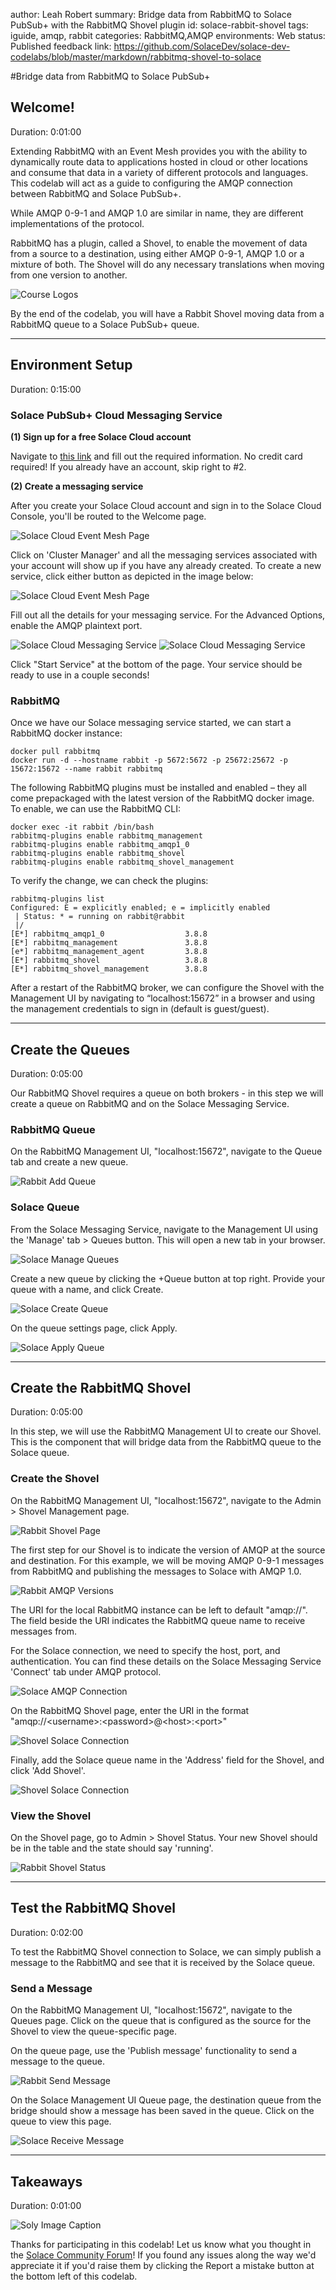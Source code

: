 author: Leah Robert
summary: Bridge data from RabbitMQ to Solace PubSub+ with the RabbitMQ Shovel plugin
id: solace-rabbit-shovel
tags: iguide, amqp, rabbit
categories: RabbitMQ,AMQP
environments: Web
status: Published
feedback link: https://github.com/SolaceDev/solace-dev-codelabs/blob/master/markdown/rabbitmq-shovel-to-solace

#Bridge data from RabbitMQ to Solace PubSub+

## Welcome!

Duration: 0:01:00

Extending RabbitMQ with an Event Mesh provides you with the ability to dynamically route data to applications hosted in cloud or other locations and consume that data in a variety of different protocols and languages. This codelab will act as a guide to configuring the AMQP connection between RabbitMQ and Solace PubSub+.

While AMQP 0-9-1 and AMQP 1.0 are similar in name, they are different implementations of the protocol.

RabbitMQ has a plugin, called a Shovel, to enable the movement of data from a source to a destination, using either AMQP 0-9-1, AMQP 1.0 or a mixture of both. The Shovel will do any necessary translations when moving from one version to another.

![Course Logos](img/rabbit_to_solace.png)

By the end of the codelab, you will have a Rabbit Shovel moving data from a RabbitMQ queue to a Solace PubSub+ queue.

---

## Environment Setup

Duration: 0:15:00

### Solace PubSub+ Cloud Messaging Service

**(1) Sign up for a free Solace Cloud account**

Navigate to [this link](https://console.solace.cloud/login/new-account) and fill out the required information. No credit card required! If you already have an account, skip right to #2.

**(2) Create a messaging service**

After you create your Solace Cloud account and sign in to the Solace Cloud Console, you'll be routed to the Welcome page.

![Solace Cloud Event Mesh Page](img/solace_cloud_welcome.png "Solace Cloud Event Mesh")

Click on 'Cluster Manager' and all the messaging services associated with your account will show up if you have any already created. To create a new service, click either button as depicted in the image below:

![Solace Cloud Event Mesh Page](img/solace_cloud_create_service.png "Solace Cloud Event Mesh")

Fill out all the details for your messaging service. For the Advanced Options, enable the AMQP plaintext port.

![Solace Cloud Messaging Service](img/solace_cloud_adv_settings.png "Solace Cloud Messaging Service")
![Solace Cloud Messaging Service](img/solace_cloud_enable_amqp.png "Solace Cloud Messaging Service")

Click "Start Service" at the bottom of the page. Your service should be ready to use in a couple seconds!

### RabbitMQ

Once we have our Solace messaging service started, we can start a RabbitMQ docker instance:

```
docker pull rabbitmq
docker run -d --hostname rabbit -p 5672:5672 -p 25672:25672 -p 15672:15672 --name rabbit rabbitmq
```

The following RabbitMQ plugins must be installed and enabled – they all come prepackaged with the latest version of the RabbitMQ docker image. To enable, we can use the RabbitMQ CLI:

```
docker exec -it rabbit /bin/bash
rabbitmq-plugins enable rabbitmq_management
rabbitmq-plugins enable rabbitmq_amqp1_0
rabbitmq-plugins enable rabbitmq_shovel
rabbitmq-plugins enable rabbitmq_shovel_management
```

To verify the change, we can check the plugins:

```
rabbitmq-plugins list
Configured: E = explicitly enabled; e = implicitly enabled
 | Status: * = running on rabbit@rabbit
 |/
[E*] rabbitmq_amqp1_0                  3.8.8
[E*] rabbitmq_management               3.8.8
[e*] rabbitmq_management_agent         3.8.8
[E*] rabbitmq_shovel                   3.8.8
[E*] rabbitmq_shovel_management        3.8.8
```

After a restart of the RabbitMQ broker, we can configure the Shovel with the Management UI by navigating to “localhost:15672” in a browser and using the management credentials to sign in (default is guest/guest).

---

## Create the Queues

Duration: 0:05:00

Our RabbitMQ Shovel requires a queue on both brokers - in this step we will create a queue on RabbitMQ and on the Solace Messaging Service.

### RabbitMQ Queue

On the RabbitMQ Management UI, "localhost:15672", navigate to the Queue tab and create a new queue.

![Rabbit Add Queue](img/rabbit_add_queue.png "RabbitMQ Management Queue Tab")

### Solace Queue

From the Solace Messaging Service, navigate to the Management UI using the 'Manage' tab > Queues button. This will open a new tab in your browser.

![Solace Manage Queues](img/solace_manage_queues.png "Solace Messaging Servie Manage Tab")

Create a new queue by clicking the +Queue button at top right. Provide your queue with a name, and click Create.

![Solace Create Queue](img/solace_create_queue.png "PubSub+ Manager Queues Tab")

On the queue settings page, click Apply.

![Solace Apply Queue](img/solace_apply_queue.png "PubSub+ Manager Queues Tab")

---

## Create the RabbitMQ Shovel

Duration: 0:05:00

In this step, we will use the RabbitMQ Management UI to create our Shovel. This is the component that will bridge data from the RabbitMQ queue to the Solace queue.

### Create the Shovel

On the RabbitMQ Management UI, "localhost:15672", navigate to the Admin > Shovel Management page.

![Rabbit Shovel Page](img/rabbit_shovel_management.png "RabbitMQ Management Admin Tab")

The first step for our Shovel is to indicate the version of AMQP at the source and destination. For this example, we will be moving AMQP 0-9-1 messages from RabbitMQ and publishing the messages to Solace with AMQP 1.0.

![Rabbit AMQP Versions](img/shovel_amqp_versions.png "RabbitMQ Management Admin Tab")

The URI for the local RabbitMQ instance can be left to default "amqp://". The field beside the URI indicates the RabbitMQ queue name to receive messages from.

For the Solace connection, we need to specify the host, port, and authentication. You can find these details on the Solace Messaging Service 'Connect' tab under AMQP protocol.

![Solace AMQP Connection](img/solace_amqp_connection.png "Solace Messaging Tab")

On the RabbitMQ Shovel page, enter the URI in the format "amqp://\<username\>:\<password\>@\<host\>:\<port\>"

![Shovel Solace Connection](img/shovel_solace_connection.png "RabbitMQ Management Admin Tab")

Finally, add the Solace queue name in the 'Address' field for the Shovel, and click 'Add Shovel'.

![Shovel Solace Connection](img/shovel_solace_queue.png "RabbitMQ Management Admin Tab")

### View the Shovel

On the Shovel page, go to Admin > Shovel Status. Your new Shovel should be in the table and the state should say 'running'.

![Rabbit Shovel Status](img/shovel_status_running.png "RabbitMQ Management Admin Tab")

---

## Test the RabbitMQ Shovel

Duration: 0:02:00

To test the RabbitMQ Shovel connection to Solace, we can simply publish a message to the RabbitMQ and see that it is received by the Solace queue.

### Send a Message

On the RabbitMQ Management UI, "localhost:15672", navigate to the Queues page. Click on the queue that is configured as the source for the Shovel to view the queue-specific page.

On the queue page, use the 'Publish message' functionality to send a message to the queue.

![Rabbit Send Message](img/rabbit_send_message.png "RabbitMQ Management Queues Tab")

On the Solace Management UI Queue page, the destination queue from the bridge should show a message has been saved in the queue. Click on the queue to view this page.

![Solace Receive Message](img/solace_receive_message.png "PubSub+ Manager Queues Tab")

---

## Takeaways

Duration: 0:01:00

![Soly Image Caption](img/soly.gif)

Thanks for participating in this codelab! Let us know what you thought in the [Solace Community Forum](https://solace.community/)! If you found any issues along the way we'd appreciate it if you'd raise them by clicking the Report a mistake button at the bottom left of this codelab.
